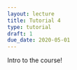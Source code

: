 ```yaml
---
layout: lecture
title: Tutorial 4
type: tutorial
draft: 1
due_date: 2020-05-01
---
```


Intro to the course!